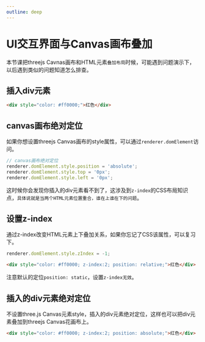 ```yaml
---
outline: deep
---
```


# UI交互界面与Canvas画布叠加

本节课把threejs Cavnas画布和HTML元素`叠加布局`时候，可能遇到问题演示下，以后遇到类似的问题知道怎么排查。

## 插入div元素

```html
<div style="color: #ff0000;">红色</div>
```

## canvas画布绝对定位

如果你想设置threejs Canvas画布的style属性，可以通过`renderer.domElement`访问。

```js
// canvas画布绝对定位
renderer.domElement.style.position = 'absolute';
renderer.domElement.style.top = '0px';
renderer.domElement.style.left = '0px';
```

这时候你会发现你插入的div元素看不到了，这涉及到`z-index`的CSS布局知识点，`具体说就是当两个HTML元素位置重合，谁在上谁在下的问题`。

## 设置z-index

通过z-index改变HTML元素上下叠加关系，如果你忘记了CSS该属性，可以复习下。

```js
renderer.domElement.style.zIndex = -1;
```

```html
<div style="color: #ff0000; z-index:2; position: relative;">红色</div>
```

注意默认的定位`position: static`，设置`z-index无效`。

## 插入的div元素绝对定位

不设置three.js Canvas元素style，插入的div元素绝对定位，这样也可以把div元素叠加到threejs Canvas花画布上。

```html
<div style="color: #ff0000; z-index:2; position: absolute;">红色</div>
```

